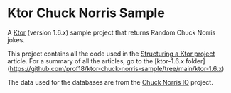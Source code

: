 # Ktor Chuck Norris Sample

A [Ktor](http://ktor.io) (version 1.6.x) sample project that returns Random Chuck Norris jokes.

This project contains all the code used in the [Structuring a Ktor project](https://www.marcogomiero.com/posts/2021/ktor-project-structure/) article. For a summary of all the articles, go to the [ktor-1.6.x folder]
(https://github.com/prof18/ktor-chuck-norris-sample/tree/main/ktor-1.6.x)

The data used for the databases are from the [Chuck Norris IO](https://github.com/chucknorris-io/chuck-db) project.

